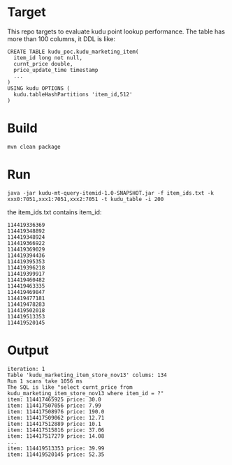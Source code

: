 
# Target

This repo targets to evaluate kudu point lookup performance. The table has more than 100 columns, it DDL is like:

```
CREATE TABLE kudu_poc.kudu_marketing_item(
  item_id long not null,
  curnt_price double,
  price_update_time timestamp
  ...
)
USING kudu OPTIONS (
  kudu.tableHashPartitions 'item_id,512'
)

```
# Build
```
mvn clean package
```

# Run
```
java -jar kudu-mt-query-itemid-1.0-SNAPSHOT.jar -f item_ids.txt -k xxx0:7051,xxx1:7051,xxx2:7051 -t kudu_table -i 200
```

the item_ids.txt contains item_id:

```
114419336369
114419348892
114419348924
114419366922
114419369029
114419394436
114419395353
114419396218
114419399917
114419460482
114419463335
114419469847
114419477181
114419478283
114419502018
114419513353
114419520145
```

# Output
```
iteration: 1
Table 'kudu_marketing_item_store_nov13' colums: 134
Run 1 scans take 1056 ms
The SQL is like "select curnt_price from kudu_marketing_item_store_nov13 where item_id = ?"
item: 114417465925 price: 30.0
item: 114417507056 price: 7.99
item: 114417508976 price: 190.0
item: 114417509062 price: 12.71
item: 114417512889 price: 10.1
item: 114417515816 price: 37.06
item: 114417517279 price: 14.08
...
item: 114419513353 price: 39.99
item: 114419520145 price: 52.35
```
